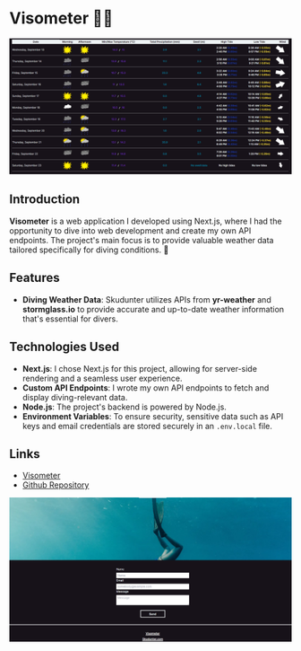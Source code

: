 # Visometer 🤿🌊

![visometer](../images/visometer-table.png)

## Introduction

**Visometer** is a web application I developed using Next.js, where I had the opportunity to dive into web development and create my own API endpoints. The project's main focus is to provide valuable weather data tailored specifically for diving conditions. 🌊

## Features

- **Diving Weather Data**: Skudunter utilizes APIs from **yr-weather** and **stormglass.io** to provide accurate and up-to-date weather information that's essential for divers.

## Technologies Used

- **Next.js**: I chose Next.js for this project, allowing for server-side rendering and a seamless user experience.
- **Custom API Endpoints**: I wrote my own API endpoints to fetch and display diving-relevant data.
- **Node.js**: The project's backend is powered by Node.js.
- **Environment Variables**: To ensure security, sensitive data such as API keys and email credentials are stored securely in an `.env.local` file.

## Links
- [Visometer](https://visometer.vercel.app/)
- [Github Repository](https://github.com/skudunter/kaboom-local-multiplayer-game)

![visometer](../images/visometer-footer.png)

